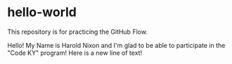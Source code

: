 # hello-world
This repository is for practicing the GitHub Flow.

Hello!  My Name is Harold Nixon and I'm glad to be able to participate in the "Code KY" program!
Here is a new line of text!
